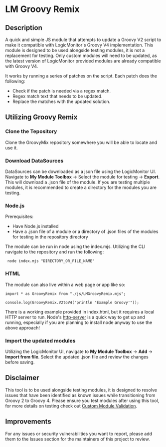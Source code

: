 # LM Groovy Remix

## Description
A quick and simple JS module that attempts to update a Groovy V2 script to make it compatible with LogicMonitor's Groovy V4 implementation. This module is designed to be used alongside testing modules, it is not a replacement for testing.
Only custom modules will need to be updated, as the latest version of LogicMonitor provided modules are already compatible with Groovy V4.

It works by running a series of patches on the script. Each patch does the following:
* Check if the patch is needed via a regex match.
* Regex match text that needs to be updated.
* Replace the matches with the updated solution.

## Utilizing Groovy Remix
### Clone the Tepository
Clone the GroovyMix repository somewhere you will be able to locate and use it. 
### Download DataSources
DataSources can be downloaded as a json file using the LogicMonitor UI. Navigate to **My Module Toolbox** &#8594; Select the module for testing &#8594; **Export**.
This will download a .json file of the module. If you are testing multiple modules, it is recommended to create a directory for the modules you are testing.
### Node.js
Prerequisites:
- Have Node.js installed
- Have a .json file of a module or a directory of .json files of the modules for testing in the repository directory

The module can be run in node using the index.mjs. Utilizing the CLI navigate to the repository and run the following:
```
 node index.mjs "DIRECTORY_OR_FILE_NAME"
```
    
### HTML
The module can also live within a web page or app like so:

```
import * as GroovyRemix from "./js/LMGroovyRemix.mjs";

console.log(GroovyRemix.V2toV4("println 'Example Groovy'"));
```

There is a working example provided in index.html, but it requires a local HTTP server to run.
Node's [http-server](https://www.npmjs.com/package/http-server) is a quick way to get up and running, especially if you are planning to install node anyway to use the above approach!

### Import the updated modules
Utilizing the LogicMonitor UI, navigate to **My Module Toolbox** &#8594; **Add** &#8594; **Import from file**. Select the updated .json file and review the changes before saving.

## Disclaimer
This tool is to be used alongside testing modules, it is designed to resolve issues that have been identified as known issues while transitioning from Groovy 2 to Groovy 4. Please ensure you test modules after using this tool, for more details on testing check out [Custom Module Validation](https://www.logicmonitor.com/support/custom-module-groovy-migration-validation).

## Improvements
For any issues or security vulnerabilities you want to report, please add them to the Issues section for the maintainers of this project to review.
